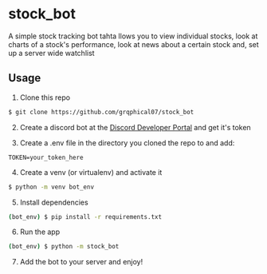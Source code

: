 # stock_bot

A simple stock tracking bot tahta llows you to view individual stocks, look at charts of a stock's performance, look at news about a certain stock and, set up a server wide watchlist

## Usage

1. Clone this repo
```bash
$ git clone https://github.com/grqphical07/stock_bot
```

2. Create a discord bot at the [Discord Developer Portal](https://discord.com/developers/applications) and get it's token

3. Create a .env file in the directory you cloned the repo to and add:
```
TOKEN=your_token_here
```
4. Create a venv (or virtualenv) and activate it
```bash
$ python -m venv bot_env
```
5. Install dependencies
```bash
(bot_env) $ pip install -r requirements.txt
```

6. Run the app
```bash
(bot_env) $ python -m stock_bot
```

7. Add the bot to your server and enjoy!